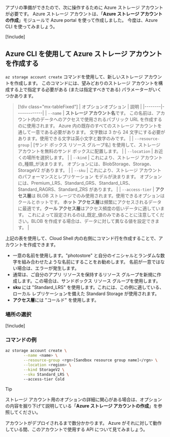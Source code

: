 アプリの準備ができたので、次に操作するために Azure ストレージ アカウントが必要です。 Azure ストレージ アカウントは、「**Azure ストレージ アカウントの作成**」モジュールで Azure portal を使って作成しました。 今度は、Azure CLI を使ってみましょう。

<!-- Activate the sandbox -->
[!include[](../../../includes/azure-sandbox-activate.md)]

## <a name="use-the-azure-cli-to-create-an-azure-storage-account"></a>Azure CLI を使用して Azure ストレージ アカウントを作成する

`az storage account create` コマンドを使用して、新しいストレージ アカウントを作成します。 このコマンドには、望みどおりのストレージ アカウントを構成する上で指定する必要がある (または指定すべきである) パラメーターがいくつかあります。

> [!div class="mx-tableFixed"]
> | オプションオプション | 説明 |
> |--------|-------------|
> | `--name` | **ストレージ アカウント名**です。 この名前は、アカウント内のデータへのアクセスで使用されるパブリック URL を作成するのに使用されます。 Azure 内の既存のすべてのストレージ アカウントを通して一意である必要があります。 文字数は 3 から 24 文字にする必要があります。使用できる文字は英小文字と数字のみです。 |
> | `--resource-group` | <rgn>[サンド ボックス リソース グループ名]</rgn> を使用して、ストレージ アカウントを無料のサンド ボックスに配置します。 |
> | `--location` | お近くの場所を選択します。 |
> | `--kind` | これにより、ストレージ アカウントの_種類_が決まります。 オプションには、BlobStorage、Storage、StorageV2 があります。 |
> | `--sku` | これにより、ストレージ アカウントのパフォーマンスとレプリケーション モデルが決まります。 オプションには、Premium_LRS、Standard_GRS、Standard_LRS、Standard_RAGRS、Standard_ZRS があります。 |
> | `--access-tier` | **アクセス層**は BLOB ストレージでのみ使用されます。使用できるオプションはクールとホットです。 **ホット アクセス層**は頻繁にアクセスされるデータに最適です。**クール アクセス層**はアクセス頻度の低いデータに適しています。 これによって設定されるのは_既定_値のみであることに注意してください。BLOB を作成する場合は、データに対して異なる値を設定できます。 |
    
上記の表を使用して、Cloud Shell 内の右側にコマンド行を作成することで、アカウントを作成できます。
- 一意の名前を使用します。"photostore" と自分のイニシャルとランダムな数字を組み合わせたような名前にすることをお勧めします。 名前が一意ではない場合は、エラーが発生します。
- 通常は、ご自分のアプリ リソースを保持するリソース グループを新規に作成します。この場合は、サンドボックス リソース グループを使用します。
- **sku** には "Standard_LRS" を使用します。これには、この例に適している、ローカル レプリケーションを備えた Standard Storage が使用されます。
- **アクセス層**には "コールド" を使用します。

### <a name="selecting-a-location"></a>場所の選択
<!-- Resource selection -->
[!include[](../../../includes/azure-sandbox-regions-first-mention-note.md)]

### <a name="example-command"></a>コマンドの例

```bash
az storage account create \
        --name <name> \
        --resource-group <rgn>[Sandbox resource group name]</rgn> \
        --location <region> \
        --kind StorageV2 \
        --sku Standard_LRS \ 
        --access-tier Cold
```

> [!TIP]
> ストレージ アカウント用のオプションの詳細に関心がある場合は、オプションの内容を掘り下げて説明している「**Azure ストレージ アカウントの作成**」を参照してください。

アカウントがデプロイされるまで数分かかります。 Azure がそれに対して動作している間、このアカウントで使用する API について見てみましょう。